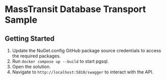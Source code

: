 # MassTransit Database Transport Sample


## Getting Started

1. Update the NuGet.config GitHub package source credentials to access the required packages.
2. Run `docker compose up --build` to start pgsql.
3. Open the solution.
4. Navigate to `http://localhost:5010/swagger` to interact with the API.

